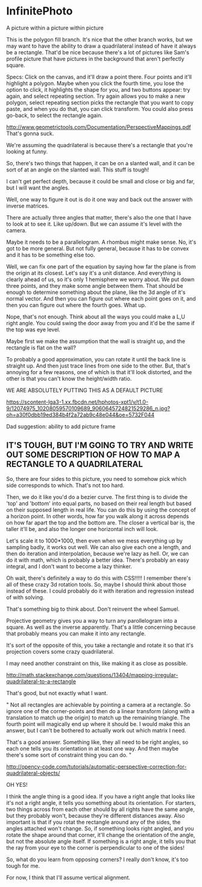 # InfinitePhoto
A picture within a picture within picture



This is the polygon fill branch. It's nice that the other branch works, but we may want to have the ability to draw a quadrilateral instead of have it always be a rectangle. That'd be nice because there's a lot of pictures like Sam's profile picture that have pictures in the background that aren't perfectly square.

Specs: Click on the canvas, and it'll draw a point there. Four points and it'll highlight a polygon.
Maybe when you click the fourth time, you lose the option to click, it highlights the shape for you, and two buttons appear: try again, and select repeating section. Try again allows you to make a new polygon,   select repeating section picks the rectangle that you want to copy paste, and when you do that, you can click transform. You could also press go-back, to select the rectangle again.

http://www.geometrictools.com/Documentation/PerspectiveMappings.pdf
That's gonna suck.

We're assuming the quadrilateral is because there's a rectangle that you're looking at funny.

So, there's two things that happen, it can be on a slanted wall, and it can be sort of at an angle on the slanted wall. This stuff is tough!

I can't get perfect depth, because it could be small and close or big and far, but I will want the angles.

Well, one way to figure it out is do it one way and back out the answer with inverse matrices.

There are actually three angles that matter, there's also the one that I have to look at to see it. Like up/down. But we can assume it's level with the camera.

Maybe it needs to be a parallelogram. A rhombus might make sense. No, it's got to be more general. But not fully general, because it has to be convex and it has to be something else too.

Well, we can fix one part of the equation by saying how far the plane is from the origin at its closest. Let's say it's a unit distance. And everything is clearly ahead of us, so it's only 1 hemisphere we worry about. We put down three points, and they make some angle between them. That should be enough to determine something about the plane, like the 3d angle of it's normal vector. And then you
can figure out where each point goes on it, and then you can figure out where the fourth goes. What up.

Nope, that's not enough. Think about all the ways you could make a L,U right angle. You could swing the door away from you and it'd be the same if the top was eye level.

Maybe first we make the assumption that the wall is straight up, and the rectangle is flat on the wall? 

To probably a good approximation, you can rotate it until the back line is straight up. And then just trace lines from one side to the other. But, 
that's annoying for a few reasons, one of which is that it'll look distorted, and the other is that you can't know the height/width ratio.


WE ARE ABSOLUTELY PUTTING THIS AS A DEFAULT PICTURE

https://scontent-lga3-1.xx.fbcdn.net/hphotos-xpt1/v/t1.0-9/12074975_10208059570109689_9060645724821529286_n.jpg?oh=a30f0dbb19ed384b4f2a72ab9c48e044&oe=5732F044


Dad suggestion: ability to add picture frame




## IT'S TOUGH, BUT I'M GOING TO TRY AND WRITE OUT SOME DESCRIPTION OF HOW TO MAP A RECTANGLE TO A QUADRILATERAL

So, there are four sides to this picture, you need to somehow pick which side corresponds to which. That's not too hard.

Then, we do it like you'd do a bezier curve. The first thing is to divide the 'top' and 'bottom' into equal parts, no based on their real length but based on their supposed length in real life. You can do this by using the concept of a horizon point. In other words, how far you walk along it across depends on how far
apart the top and the bottom are. The closer a vertical bar is, the taller it'll be, and also the longer one horizontal inch will look.

Let's scale it to 1000*1000, then even when we mess everything up by sampling badly, it works out well. We can also give each one a length, and then do iteration and interpolation, because we're lazy as hell. Or, we can do it with math, which is probably a better idea. There's probably an easy integral, and I don't want to become a lazy thinker.


Oh wait, there's definitely a way to do this with CSS!!!!! I remember there's all of these crazy 3d rotation tools. So, maybe I should think about those instead of these. I could probably do it with iteration and regression instead of with solving.

That's something big to think about. Don't reinvent the wheel Samuel.


Projective geometry gives you a way to turn any parollelogram into a square. As well as the inverse apparently. That's a little concerning because that probably means you can make it into any rectangle.

It's sort of the opposite of this, you take a rectangle and rotate it so that it's projection covers some crazy quadrilateral.

I may need another constraint on this, like making it as close as possible.

http://math.stackexchange.com/questions/13404/mapping-irregular-quadrilateral-to-a-rectangle

That's good, but not exactly what I want.

" 
Not all rectangles are achievable by pointing a camera at a rectangle. So ignore one of the corner-points and then do a linear transform (along with a translation to match up the origin) to match up the remaining triangle. The fourth point will magically end up where it should be. I would make this an answer, but I can't be bothered to actually work out which matrix I need.

That's a good answer. Something like, they all need to be right angles, so
each one tells you its orientation in at least one way. And then maybe there's some sort of constraint thing you can do.
"

http://opencv-code.com/tutorials/automatic-perspective-correction-for-quadrilateral-objects/

OH YES!


I think the angle thing is a good idea. If you have a right angle that looks like it's not a right angle, it tells you something about its orientation. For starters, two things across from each other should by all rights have the same angle, but they probably won't, because they're different distances away. Also important is that if you rotat the rectangle around any of the sides, the angles attached won't change. So, if something looks right angled, and you rotate the shape around that corner, it'll change the orientation of the angle, but not the absolute angle itself. If something is a right angle, it tells you that the ray from your eye to the corner is perpendicular to one of the sides!

So, what do you learn from opposing corners? I really don't know, it's too tough for me. 


For now, I think that I'll assume vertical alignment.







